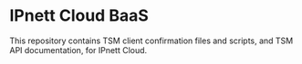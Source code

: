 # IPnett Cloud BaaS

This repository contains TSM client confirmation files and scripts, and
TSM API documentation, for IPnett Cloud.

